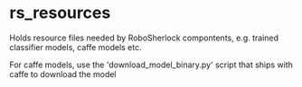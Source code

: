 # rs_resources
Holds resource files needed by RoboSherlock compontents, e.g. trained classifier models, caffe models etc.

For caffe models, use the 'download_model_binary.py' script that ships with caffe to download the model


